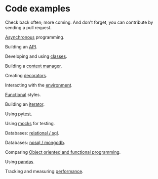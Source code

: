 # Code examples

Check back often; more coming. And don't forget, you can contribute by sending a pull request.

[Asynchronous](async/) programming.

Building an [API](build_api/).

Developing and using [classes](classes/).

Building a [context manager](context_manager/).

Creating [decorators](decorator/).

Interacting with the [environment](environment/).

[Functional](functions/) styles.

Building an [iterator](iterators/).

Using [pytest](pytest/).

Using [mocks](mocks/) for testing.

Databases: [relational / sql](rdbms/).

Databases: [nosql / mongodb](mongodb/).

Comparing [Object oriented and functional programming](oo_vs_fp/).

Using [pandas](pandas/).

Tracking and measuring [performance](performance/).

